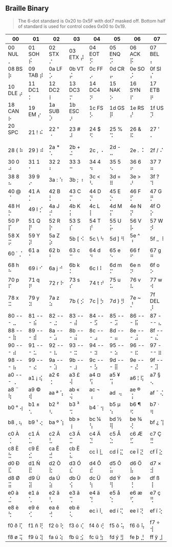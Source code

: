 ## Braille Binary

> The 6-dot standard is 0x20 to 0x5F with dot7 masked off.
> Bottom half of standard is used for control codes 0x00 to 0x19.

|         00|         01|         02|         03|         04|         05|         06|         07|
|-----------|-----------|-----------|-----------|-----------|-----------|-----------|-----------|
| 00 NUL ⡀  | 01 SOH ⡮  | 02 STX ⡐  | 03 ETX ⡼  | 04 EOT ⡫  | 05 ENQ ⡩  | 06 ACK ⡯  | 07 BEL ⡄  |
| 08  BS ⡷  | 09 TAB ⡾  | 0a  LF ⡡  | 0b  VT ⡬  | 0c  FF ⡠  | 0d  CR ⡤  | 0e  SO ⡨  | 0f  SI ⡌  |
| 10 DLE ⡴  | 11 DC1 ⡂  | 12 DC2 ⡆  | 13 DC3 ⡒  | 14 DC4 ⡲  | 15 NAK ⡢  | 16 SYN ⡖  | 17 ETB ⡶  |
| 18 CAN ⡦  | 19  EM ⡔  | 1a SUB ⡱  | 1b ESC ⡰  | 1c  FS ⡣  | 1d  GS ⡿  | 1e  RS ⡜  | 1f  US ⡹  |
| 20 SPC ⠀  | 21   ! ⠮  | 22   " ⠐  | 23   # ⠼  | 24   $ ⠫  | 25   % ⠩  | 26   & ⠯  | 27   ' ⠄  |
| 28   ( ⠷  | 29   ) ⠾  | 2a   * ⠡  | 2b   + ⠬  | 2c   , ⠠  | 2d   - ⠤  | 2e   . ⠨  | 2f   / ⠌  |
| 30   0 ⠴  | 31   1 ⠂  | 32   2 ⠆  | 33   3 ⠒  | 34   4 ⠲  | 35   5 ⠢  | 36   6 ⠖  | 37   7 ⠶  |
| 38   8 ⠦  | 39   9 ⠔  | 3a   : ⠱  | 3b   ; ⠰  | 3c   < ⠣  | 3d   = ⠿  | 3e   > ⠜  | 3f   ? ⠹  |
| 40   @ ⠈  | 41   A ⡁  | 42   B ⡃  | 43   C ⡉  | 44   D ⡙  | 45   E ⡑  | 46   F ⡋  | 47   G ⡛  |
| 48   H ⡓  | 49   I ⡊  | 4a   J ⡚  | 4b   K ⡅  | 4c   L ⡇  | 4d   M ⡍  | 4e   N ⡝  | 4f   O ⡕  |
| 50   P ⡏  | 51   Q ⡟  | 52   R ⡗  | 53   S ⡎  | 54   T ⡞  | 55   U ⡥  | 56   V ⡧  | 57   W ⡺  |
| 58   X ⡭  | 59   Y ⡽  | 5a   Z ⡵  | 5b   [ ⠪  | 5c   \ ⠳  | 5d   ] ⠻  | 5e   ^ ⠘  | 5f   _ ⠸  |
| 60   ` ⡈  | 61   a ⠁  | 62   b ⠃  | 63   c ⠉  | 64   d ⠙  | 65   e ⠑  | 66   f ⠋  | 67   g ⠛  |
| 68   h ⠓  | 69   i ⠊  | 6a   j ⠚  | 6b   k ⠅  | 6c   l ⠇  | 6d   m ⠍  | 6e   n ⠝  | 6f   o ⠕  |
| 70   p ⠏  | 71   q ⠟  | 72   r ⠗  | 73   s ⠎  | 74   t ⠞  | 75   u ⠥  | 76   v ⠧  | 77   w ⠺  |
| 78   x ⠭  | 79   y ⠽  | 7a   z ⠵  | 7b   { ⡪  | 7c  \| ⡳  | 7d   } ⡻  | 7e   ~ ⡘  | 7f DEL ⡸  |
| 80 --- ⣀  | 81 --- ⣮  | 82 --- ⣐  | 83 --- ⣼  | 84 --- ⣫  | 85 --- ⣩  | 86 --- ⣯  | 87 --- ⣄  |
| 88 --- ⣷  | 89 --- ⣾  | 8a --- ⣡  | 8b --- ⣬  | 8c --- ⣠  | 8d --- ⣤  | 8e --- ⣨  | 8f --- ⣌  |
| 90 --- ⣴  | 91 --- ⣂  | 92 --- ⣆  | 93 --- ⣒  | 94 --- ⣲  | 95 --- ⣢  | 96 --- ⣖  | 97 --- ⣶  |
| 98 --- ⣦  | 99 --- ⣔  | 9a --- ⣱  | 9b --- ⣰  | 9c --- ⣣  | 9d --- ⣿  | 9e --- ⣜  | 9f --- ⣹  |
| a0 --- ⢀  | a1   ¡ ⢮  | a2   ¢ ⢐  | a3   £ ⢼  | a4   ¤ ⢫  | a5   ¥ ⢩  | a6   ¦ ⢯  | a7   § ⢄  |
| a8   ¨ ⢷  | a9   © ⢾  | aa   ª ⢡  | ab   « ⢬  | ac   ¬ ⢠  | ad   ­ ⢤  | ae   ® ⢨  | af   ¯ ⢌  |
| b0   ° ⢴  | b1   ± ⢂  | b2   ² ⢆  | b3   ³ ⢒  | b4   ´ ⢲  | b5   µ ⢢  | b6   ¶ ⢖  | b7   · ⢶  |
| b8   ¸ ⢦  | b9   ¹ ⢔  | ba   º ⢱  | bb   » ⢰  | bc   ¼ ⢣  | bd   ½ ⢿  | be   ¾ ⢜  | bf   ¿ ⢹  |
| c0   À ⢈  | c1   Á ⣁  | c2   Â ⣃  | c3   Ã ⣉  | c4   Ä ⣙  | c5   Å ⣑  | c6   Æ ⣋  | c7   Ç ⣛  |
| c8   È ⣓  | c9   É ⣊  | ca   Ê ⣚  | cb   Ë ⣅  | cc   Ì ⣇  | cd   Í ⣍  | ce   Î ⣝  | cf   Ï ⣕  |
| d0   Ð ⣏  | d1   Ñ ⣟  | d2   Ò ⣗  | d3   Ó ⣎  | d4   Ô ⣞  | d5   Õ ⣥  | d6   Ö ⣧  | d7   × ⣺  |
| d8   Ø ⣭  | d9   Ù ⣽  | da   Ú ⣵  | db   Û ⢪  | dc   Ü ⢳  | dd   Ý ⢻  | de   Þ ⢘  | df   ß ⢸  |
| e0   à ⣈  | e1   á ⢁  | e2   â ⢃  | e3   ã ⢉  | e4   ä ⢙  | e5   å ⢑  | e6   æ ⢋  | e7   ç ⢛  |
| e8   è ⢓  | e9   é ⢊  | ea   ê ⢚  | eb   ë ⢅  | ec   ì ⢇  | ed   í ⢍  | ee   î ⢝  | ef   ï ⢕  |
| f0   ð ⢏  | f1   ñ ⢟  | f2   ò ⢗  | f3   ó ⢎  | f4   ô ⢞  | f5   õ ⢥  | f6   ö ⢧  | f7   ÷ ⢺  |
| f8   ø ⢭  | f9   ù ⢽  | fa   ú ⢵  | fb   û ⣪  | fc   ü ⣳  | fd   ý ⣻  | fe   þ ⣘  | ff   ÿ ⣸  |
